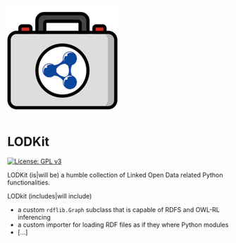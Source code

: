 ![<img src="lodkit.png" width=50% height=50%>](./lodkit.png)

# LODKit
[![License: GPL v3](https://img.shields.io/badge/License-GPLv3-blue.svg)](https://www.gnu.org/licenses/gpl-3.0)

LODKit (is|will be) a humble collection of Linked Open Data related Python functionalities. 

LODkit (includes|will include) 
- a custom `rdflib.Graph` subclass that is capable of RDFS and OWL-RL inferencing 
- a custom importer for loading RDF files as if they where Python modules
- [...]
